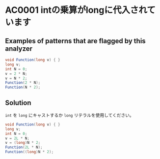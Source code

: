 # AC0001 intの乗算がlongに代入されています

## Examples of patterns that are flagged by this analyzer

```cs
void Function(long v) { }
long v;
int N = 0;
v = 2 * N;
v = N * 2;
Function(2 * N);
Function(N * 2);
```

## Solution

`int` を `long` にキャストするか `long` リテラルを使用してください。

```cs
void Function(long v) { }
long v;
int N = 0;
v = 2L * N;
v = (long)N * 2;
Function(2L * N);
Function((long)N * 2);
```